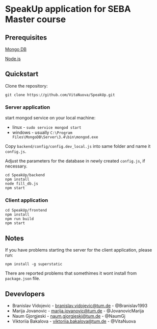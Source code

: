 # SpeakUp application for SEBA Master course

## Prerequisites

[Mongo DB](https://www.mongodb.com/download-center#community)

[Node.js](https://nodejs.org/de/download/)

## Quickstart

Clone the repository:
```
git clone https://github.com/VitaNuova/SpeakUp.git
```

### Server application

start mongod service on your local machine:

* linux - ```sudo service mongod start```
* windows -  usually ```C:\Program Files\MongoDB\Server\3.4\bin\mongod.exe```

Copy ```backend/config/config.dev_local.js``` into same folder and name it ```config.js```.

Adjust the parameters for the database in newly created ```config.js```, if necessary. 

```
cd SpeakUp/backend
npm install
node fill_db.js
npm start
```

### Client application

```
cd SpeakUp/frontend
npm install
npm run build
npm start
```

## Notes

If you have problems starting the server for the client application, please run:

```npm install -g superstatic```

There are reported problems that somethimes it wont install from ```package.json``` file.

## Devevlopers

* Branislav Vidojevic - branislav.vidojevic@tum.de - @Branislav1993
* Marija Jovanovic - marija.jovanovic@tum.de - @JovanovicMarija
* Naum Gjorgjeski - naum.gjorgjeski@tum.de - @NaumGj
* Viktoriia Bakalova - viktoriia.bakalova@tum.de - @VitaNuova
